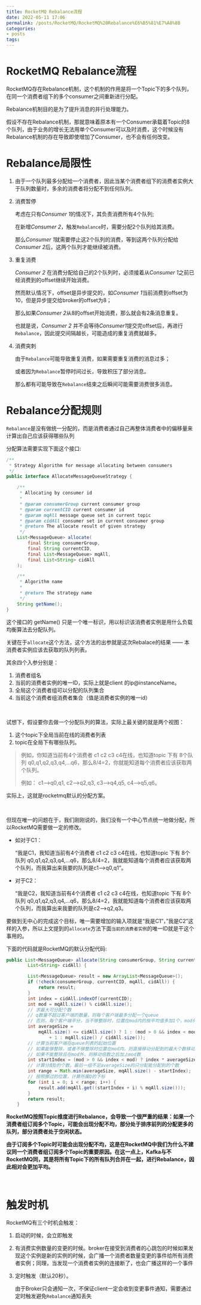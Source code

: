 ```yaml
---
title: RocketMQ Rebalance流程
date: 2022-05-11 17:06
permalink: /posts/RocketMQ/RocketMQ%20Rebalance%E6%B5%81%E7%A8%8B
categories:
- posts
tags: 
---
```

# RocketMQ Rebalance流程

RocketMQ存在Rebalance机制，这个机制的作用是将一个Topic下的多个队列，在同一个消费者组下的多个consumer之间重新进行分配。

Rebalance机制目的是为了提升消息的并行处理能力。

假设不存在Rebalance机制，那就意味着原本有一个Consumer承载着Topic的8个队列，由于业务的增长无法用单个Consumer可以及时消费，这个时候没有Rebalance机制的存在导致即使增加了Consumer，也不会有任何改变。

# Rebalance局限性

1. 由于一个队列最多分配给一个消费者，因此当某个消费者组下的消费者实例大于队列数量时，多余的消费者将分配不到任何队列。
2. 消费暂停

    考虑在只有*Consumer 1*的情况下，其负责消费所有4个队列;

    在新增*Consumer 2*，触发`Rebalance`时，需要分配2个队列给其消费。

    那么*Consumer 1*就需要停止这2个队列的消费，等到这两个队列分配给*Consumer 2*后，这两个队列才能继续被消费。
3. 重复消费

    *Consumer 2* 在消费分配给自己的2个队列时，必须接着从*Consumer 1*之前已经消费到的offset继续开始消费。

    然而默认情况下，offset是异步提交的，如*Consumer 1*当前消费到offset为10，但是异步提交给broker的offset为8；

    那么如果*Consumer 2*从8的offset开始消费，那么就会有2条消息重复。

    也就是说，*Consumer 2* 并不会等待*Consumer1*提交完offset后，再进行`Rebalance`，因此提交间隔越长，可能造成的重复消费就越多。
4. 消费突刺

    由于`Rebalance`可能导致重复消费，如果需要重复消费的消息过多；

    或者因为`Rebalance`暂停时间过长，导致积压了部分消息。

    那么都有可能导致在`Rebalance`结束之后瞬间可能需要消费很多消息。

# Rebalance分配规则

`Rebalance`是没有做统一分配的，而是消费者通过自己再整体消费者中的偏移量来计算出自己应该获得哪些队列

分配算法需要实现下面这个接口: 

```java
/**
 * Strategy Algorithm for message allocating between consumers
 */
public interface AllocateMessageQueueStrategy {

    /**
     * Allocating by consumer id
     *
     * @param consumerGroup current consumer group
     * @param currentCID current consumer id
     * @param mqAll message queue set in current topic
     * @param cidAll consumer set in current consumer group
     * @return The allocate result of given strategy
     */
    List<MessageQueue> allocate(
        final String consumerGroup,
        final String currentCID,
        final List<MessageQueue> mqAll,
        final List<String> cidAll
    );

    /**
     * Algorithm name
     *
     * @return The strategy name
     */
    String getName();
}
```

这个接口的 getName() 只是一个唯一标识，用以标识该消费者实例是用什么负载均衡算法去分配队列。

关键在于`allocate`这个方法，这个方法的出参就是这次Rebalace的结果 —— 本消费者实例应该去获取的队列列表。

其余四个入参分别是：

1. 消费者组名
2. 当前的消费者实例的唯一ID，实际上就是client 的ip@instanceName。
3. 全局这个消费者组可以分配的队列集合
4. 当前这个消费者组消费者集合（值是消费者实例的唯一id）

‍

试想下，假设要你去做一个分配队列的算法，实际上最关键的就是两个视图：

1. 这个topic下全局当前在线的消费者列表
2. topic在全局下有哪些队列。

> 例如，你知道当前有4个消费者 c1 c2 c3 c4在线，也知道topic 下有 8个队列 q0,q1,q2,q3,q4,…q6，那么8/4=2，你就能知道每个消费者应该获取两个队列。
>
> 例如： c1–>q0,q1, c2–>q2,q3, c3–>q4,q5, c4–>q5,q6。

实际上，这就是rocketmq默认的分配方案。

‍

但现在唯一的问题在于，我们刚刚说的，我们没有一个中心节点统一地做分配，所以RocketMQ需要做一定的修改。

* 如对于C1：

  “我是C1，我知道当前有4个消费者 c1 c2 c3 c4在线，也知道topic 下有 8个队列 q0,q1,q2,q3,q4,…q6，那么8/4=2，我就能知道每个消费者应该获取两个队列，而我算出来我要的队列是c1–>q0,q1”。

* 对于C2：

  “我是C2，我知道当前有4个消费者 c1 c2 c3 c4在线，也知道topic 下有 8个队列 q0,q1,q2,q3,q4,…q6，那么8/4=2，我就能知道每个消费者应该获取两个队列，而我算出来我要的队列是c2–>q2,q3。

要做到无中心的完成这个目标，唯一需要增加的输入项就是“我是C1”，”我是C2”这样的入参，所以上文提到的`allocate`方法下面`当前的消费者实例`的唯一ID就是干这个事用的。

下面的代码就是RocketMQ的默认分配代码: 

```java
public List<MessageQueue> allocate(String consumerGroup, String currentCID, List<MessageQueue> mqAll,
        List<String> cidAll) {

        List<MessageQueue> result = new ArrayList<MessageQueue>();
        if (!check(consumerGroup, currentCID, mqAll, cidAll)) {
            return result;
        }
        int index = cidAll.indexOf(currentCID);
        int mod = mqAll.size() % cidAll.size();
        // 求最大可分配个数
        // q数量不超过客户端的数量，则每个客户端最多分配一个queue
        // 否则，每个客户端平分，当不够整除时，位置在mod内的按平均值多加1个，mod外的按平均值分
        int averageSize =
            mqAll.size() <= cidAll.size() ? 1 : (mod > 0 && index < mod ? mqAll.size() / cidAll.size()
                + 1 : mqAll.size() / cidAll.size());
        // 计算当前客户端在queue列表的起始位置
        // 如果能够整除，或者不够整除时位置在mod内，则直接移动分配到的最大个数移动自己索引的倍数，给其他的客户端留位置
        // 如果不能整除且在mod外，则移动倍数之后加上mod数
        int startIndex = (mod > 0 && index < mod) ? index * averageSize : index * averageSize + mod;
        // 计算分配Q的个数，最后一组不足averageSize的只分配能分配到的个数
        int range = Math.min(averageSize, mqAll.size() - startIndex);
        // 按照挪过的位置，计算所属Q的下标
        for (int i = 0; i < range; i++) {
            result.add(mqAll.get((startIndex + i) % mqAll.size()));
        }
        return result;
    }
```

**RocketMQ按照Topic维度进行Rebalance，会导致一个很严重的结果：如果一个消费者组订阅多个Topic，可能会出现分配不均，部分处于排序前列的分配更多的队列，部分消费者处于空闲状态。**

**由于订阅多个Topic时可能会出现分配不均，这是在RocketMQ中我们为什么不建议同一个消费者组订阅多个Topic的重要原因。在这一点上，Kafka与不RocketMQ同，其是将所有Topic下的所有队列合并在一起，进行Rebalance，因此相对会更加平均。**

‍

# 触发时机

RocketMQ有三个时机会触发：

1. 启动的时候，会立即触发
2. 有消费实例数量的变更的时候。broker在接受到消费者的心跳包的时候如果发现这个实例是新的实例的时候，会广播一个消费者数量变更的事件给所有消费者实例；同理，当发现一个消费者实例的连接断了，也会广播这样的一个事件
3. 定时触发（默认20秒）。

    由于Broker只会通知一次，不保证client一定会收到变更事件通知，需要通过定时触发避免`Rebalance`通知丢失

‍
